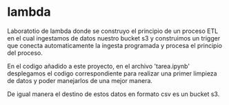 # lambda


Laboratotio de lambda donde se construyo el principio de un proceso ETL en el cual ingestamos de datos nuestro bucket s3 y construimos un trigger que conecta automaticamente la ingesta programada y procesa el principio del proceso.

En el codigo añadido a este proyecto, en el archivo 'tarea.ipynb' desplegamos el codigo correspondiente para realizar una primer limpieza de datos y poder manejarlos de una mejor manera.

De igual manera el destino de estos datos en formato csv es un bucket s3.

